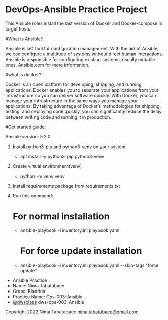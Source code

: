 # DevOps-Ansible Practice Project

This Ansible roles install the last version of Docker and Docker-compose in target hosts.

 #What is Ansible?

Ansible is IaC tool for configuration management. With the aid of Ansible, we can configure a multitude of systems without direct human interactions.
Ansible is responsible for configuring existing systems, usually mutable ones.
Ansible.com for more information.

 #what is docker?
 
Docker is an open platform for developing, shipping, and running applications. Docker enables you to separate your applications from your infrastructure so you can deliver software quickly. With Docker, you can manage your infrastructure in the same ways you manage your applications. By taking advantage of Docker’s methodologies for shipping, testing, and deploying code quickly, you can significantly reduce the delay between writing code and running it in production.

 #Get started guide:

Ansible version: 5.2.0

1) Install python3-pip and python3-venv on your system
     - apt install -y python3-pip python3-venv
     
2) Create virtual environment(venv)
    - python -m venv venv
    
3) Install requirements package from requirements.txt

4) Run this command:
      # For normal installation
    - ansible-playbook -i inventory.ini playbook.yaml
    
      # For force update installation
    - ansible-playbook -i inventory.ini playbook.yaml --skip-tags "force update"
    
    
- Ansible Practice
- Name: Nima Tabatabaee
- Grops: Bladrina
- Practice Name: Ops-003-Ansible
- [@dwsclass](https://github.com/dwsclass) dws-ops-003-Ansible


Copyright 2022 Nima Tabatabaee <nima.tabatabaee@gmail.com>


